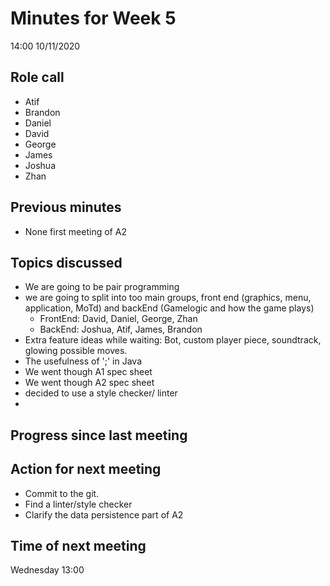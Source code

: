 # Minutes for Week 5
14:00 10/11/2020

## Role call

* Atif
* Brandon
* Daniel
* David
* George
* James
* Joshua
* Zhan

## Previous minutes
* None first meeting of A2

## Topics discussed

* We are going to be pair programming
* we are going to split into too main groups, front end (graphics, menu, application, MoTd) and backEnd (Gamelogic and how the game plays)
  * FrontEnd: David, Daniel, George, Zhan
  * BackEnd: Joshua, Atif, James, Brandon
* Extra feature ideas while waiting: Bot, custom player piece, soundtrack, glowing possible moves.
* The usefulness of ';' in Java
* We went though A1 spec sheet
* We went though A2 spec sheet
* decided to use a style checker/ linter 
* 

## Progress since last meeting

## Action for next meeting
* Commit to the git.
* Find a linter/style checker
* Clarify the data persistence part of A2

## Time of next meeting

Wednesday 13:00